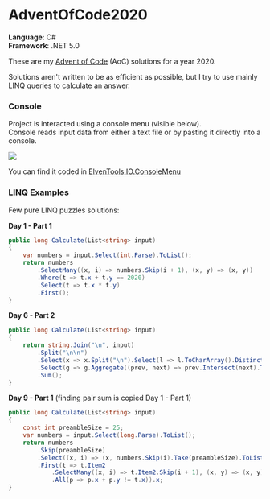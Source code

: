 # AdventOfCode2020

**Language**: C#  
**Framework**: .NET 5.0

These are my [Advent of Code](https://adventofcode.com) (AoC) solutions for a year 2020.

Solutions aren't written to be as efficient as possible, but I try to use mainly LINQ queries to calculate an answer.

### Console

Project is interacted using a console menu (visible below).  
Console reads input data from either a text file or by pasting it directly into a console.

![](https://media.giphy.com/media/QVEsk25PfUvheWt0me/giphy.gif)

You can find it coded in [ElvenTools.IO.ConsoleMenu](ElvenTools/IO/ConsoleMenu.cs)

### LINQ Examples

Few pure LINQ puzzles solutions:

**Day 1 - Part 1**
```C#
public long Calculate(List<string> input)
{
    var numbers = input.Select(int.Parse).ToList();
    return numbers
        .SelectMany((x, i) => numbers.Skip(i + 1), (x, y) => (x, y))
        .Where(t => t.x + t.y == 2020)
        .Select(t => t.x * t.y)
        .First();
}
```

**Day 6 - Part 2**
```C#
public long Calculate(List<string> input)
{
    return string.Join("\n", input)
        .Split("\n\n")
        .Select(x => x.Split("\n").Select(l => l.ToCharArray().Distinct()))
        .Select(g => g.Aggregate((prev, next) => prev.Intersect(next).ToList()).Count())
        .Sum();
}
```

**Day 9 - Part 1** (finding pair sum is copied Day 1 - Part 1)
```C#
public long Calculate(List<string> input)
{
    const int preambleSize = 25;
    var numbers = input.Select(long.Parse).ToList();
    return numbers
        .Skip(preambleSize)
        .Select((x, i) => (x, numbers.Skip(i).Take(preambleSize).ToList()))
        .First(t => t.Item2
            .SelectMany((x, i) => t.Item2.Skip(i + 1), (x, y) => (x, y))
            .All(p => p.x + p.y != t.x)).x;
}
```
